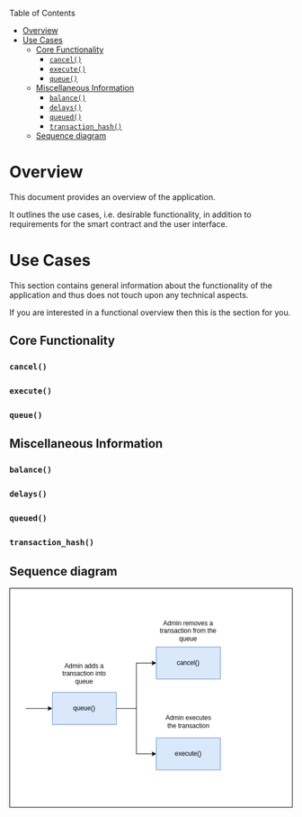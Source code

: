 Table of Contents
- [Overview](#overview)
- [Use Cases](#use-cases)
  - [Core Functionality](#core-functionality)
    - [`cancel()`](#cancel)
    - [`execute()`](#execute)
    - [`queue()`](#queue)
  - [Miscellaneous Information](#miscellaneous-information)
    - [`balance()`](#balance)
    - [`delays()`](#delays)
    - [`queued()`](#queued)
    - [`transaction_hash()`](#transaction_hash)
  - [Sequence diagram](#sequence-diagram)


# Overview

This document provides an overview of the application.

It outlines the use cases, i.e. desirable functionality, in addition to requirements for the smart contract and the user interface.

# Use Cases

This section contains general information about the functionality of the application and thus does not touch upon any technical aspects.

If you are interested in a functional overview then this is the section for you.

## Core Functionality

### `cancel()`

### `execute()`

### `queue()`

## Miscellaneous Information

### `balance()`

### `delays()`

### `queued()`

### `transaction_hash()`

## Sequence diagram

![Timelock Sequence Diagram](.docs/timelock-sequence-diagram.png)
